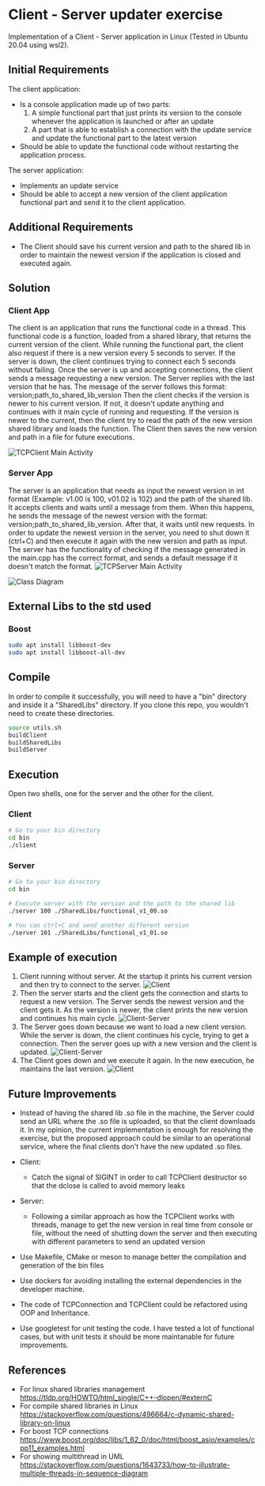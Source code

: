 # Client - Server updater exercise

Implementation of a Client - Server application in Linux (Tested in Ubuntu 20.04 using wsl2).

## Initial Requirements

The client application:

* Is a console application made up of two parts:
    1. A simple functional part that just prints its version to the console whenever the application is launched or after an update
    2. A part that is able to establish a connection with the update service and update the functional part to the latest version
* Should be able to update the functional code without restarting the application process.

The server application:

* Implements an update service
* Should be able to accept a new version of the client application functional part and send it to the client application.

## Additional Requirements

* The Client should save his current version and path to the shared lib in order to maintain the newest version if the application is closed and executed again.

## Solution

### Client App

The client is an application that runs the functional code in a thread. This functional code is a function, loaded from a shared library, that returns the current version of the client.
While running the functional part, the client also request if there is a new version every 5 seconds to server. If the server is down, the client continues trying to connect each 5 seconds without failing. Once the server is up and accepting connections, the client sends a message requesting a new version. The Server replies with the last version that he has. The message of the server follows this format: version;path_to_shared_lib_version
Then the client checks if the version is newer to his current version.
If not, it doesn't update anything and continues with it main cycle of running and requesting.
If the version is newer to the current, then the client try to read the path of the new version shared library and loads the function.
The Client then saves the new version and path in a file for future executions.

![TCPClient Main Activity](doc/images/TCPClientActivity.png)

### Server App

The server is an application that needs as input the newest version in int format (Example: v1.00 is 100, v01.02 is 102) and the path of the shared lib. It accepts clients and waits until a message from them. When this happens, he sends the message of the newest version with the format: version;path_to_shared_lib_version.
After that, it waits until new requests. In order to update the newest version in the server, you need to shut down it (ctrl+C) and then execute it again with the new version and path as input. The server has the functionality of checking if the message generated in the main.cpp has the correct format, and sends a default message if it doesn't match the format.
![TCPServer Main Activity](doc/images/TCPServerActivity.png)

![Class Diagram](doc/images/classDiagram.png)

## External Libs to the std used

### Boost

```sh
sudo apt install libboost-dev
sudo apt install libboost-all-dev
```

## Compile

In order to compile it successfully, you will need to have a "bin" directory and inside it a "SharedLibs" directory. If you clone this repo, you wouldn't need to create these directories.

```sh
source utils.sh
buildClient
buildSharedLibs
buildServer
```

## Execution

Open two shells, one for the server and the other for the client.

### Client

```sh
# Go to your bin directory
cd bin
./client
```

### Server

```sh
# Go to your bin directory
cd bin

# Execute server with the version and the path to the shared lib
./server 100 ./SharedLibs/functional_v1_00.so

# You can ctrl+C and send another different version
./server 101 ./SharedLibs/functional_v1_01.so
```

## Example of execution

1. Client running without server. At the startup it prints his current version and then try to connect to the server.
![Client](doc/images/client_1.JPG)
2. Then the server starts and the client gets the connection and starts to request a new version. The Server sends the newest version and the client gets it. As the version is newer, the client prints the new version and continues his main cycle.
![Client-Server](doc/images/client_server_2.png)
3. The Server goes down because we want to load a new client version. While the server is down, the client continues his cycle, trying to get a connection. Then the server goes up with a new version and the client is updated.
![Client-Server](doc/images/client_server_3.png)
4. The Client goes down and we execute it again. In the new execution, he maintains the last version.
![Client](doc/images/client_server_4.png)

## Future Improvements

* Instead of having the shared lib .so file in the machine, the Server could send an URL where the .so file is uploaded, so that the client downloads it. In my opinion, the current implementation is enough for resolving the exercise, but the proposed approach could be similar to an operational service, where the final clients don't have the new updated .so files.

* Client:

  * Catch the signal of SIGINT in order to call TCPClient destructor so that the dclose is called to avoid memory leaks
* Server:

  * Following a similar approach as how the TCPClient works with threads, manage to get the new version in real time from console or file, without the need of shutting down the server and then executing with different parameters to send an updated version
* Use Makefile, CMake or meson to manage better the compilation and generation of the bin files

* Use dockers for avoiding installing the external dependencies in the developer machine.

* The code of TCPConnection and TCPClient could be refactored using OOP and Inheritance.

* Use googletest for unit testing the code. I have tested a lot of functional cases, but with unit tests it should be more maintanable for future improvements.

## References

* For linux shared libraries management <https://tldp.org/HOWTO/html_single/C++-dlopen/#externC>
* For compile shared libraries in Linux <https://stackoverflow.com/questions/496664/c-dynamic-shared-library-on-linux>
* For boost TCP connections <https://www.boost.org/doc/libs/1_62_0/doc/html/boost_asio/examples/cpp11_examples.html>
* For showing multithread in UML <https://stackoverflow.com/questions/1643733/how-to-illustrate-multiple-threads-in-sequence-diagram>
